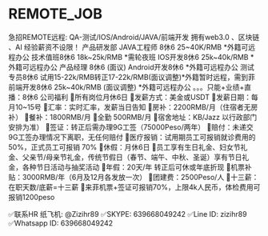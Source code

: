 # REMOTE_JOB
急招REMOTE远程: QA-测试/IOS/Android/JAVA/前端开发
拥有web3.0 、区块链 、AI 经验薪资不设限！
产品研发部
JAVA工程师 8休6 25~40K/RMB *外籍可远程办公
技术值班8休6 18k~25k/RMB *需轮夜班
IOS开发8休6 25k~40k/RMB *外籍可远程办公
产品经理 8休6 (面议)
Android开发8休6 *外籍可远程办公
测试专员8休6 试用15-22k/RMB转正17-22k/RMB(面议调整)*外籍暂时远程，需到菲
前端开发8休6 25k~40k/RMB (面议调整) *外籍可远程办公
。。。只能+业绩+直播：8休6
公司福利
🌿所有岗位月休6日
🌿发薪方式：美金或USDT
🌿发薪日期：每月10~15号
🌿汇率：实时汇率，发薪当日告知
🌿房补：2200RMB/月（住宿者无房补）
🌿餐补：1800RMB/月
🌿全勤 500RMB/月
🌿宿舍地址：KB/Jazz 以行政部门安排为准）
🌿签证：转正后需办理9G工签（75000Peso/两年）
🌿赔付：未递交9G工签办理情况下离职，无任何赔付
🌿医疗报销：试用期员工可报销就诊费用的 50%，正式员工可报销 70%
🌿休假：月休6日
🌿员工享有生日礼金、妇女节礼金、父亲节/母亲节礼金，传统节假日（春节、端午、中秋、圣诞）享有节日礼金，各种节日活动与抽奖活动
🌿年假：20天/年 转正后可休或年底折现
🌿机票补贴：3000RMB/年（6月及12月各发放一次）
🌿团建费：2500Peso/人
🌿十三薪：在职天数/底薪=十三薪
🌿来菲机票+签证可报销70%，上限4k人民币，体检费用可报销1200peso

✅联系HR 纸飞机: @Zizihr89
✅SKYPE: 639668049242
✅Line ID: zizihr89
✅Whatsapp ID: 639668049242

